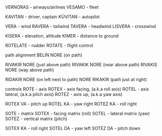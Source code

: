 VERNORAS - airways/airlines
VESAMO - fleet

KAVITAN - driver, captain
KÜVITAN - autopilot

VERA - wind
RAVERA - tailwind
TAVERA - headwind
LISVERA - crosswind

KISERA - elevation, altitude
KIMER - distance to ground

ROTELATE - rudder
ROTATE - flight control

path alignment
BELIN NORE (on path)

RIVAKIR NORE (just above path)
RIVAKIK NORE (near above path)
RIVAKIS NORE (way above path)

RIDAKIR NORE (on left next to path)
NORE RIKAKIR (path just at right)

controls
ROTE - axis
ROTEX - axis facing, (a.k.a roll axis)
ROTEL - axis lateral, (a.k.a pitch axis)
ROTEZ - axis up, (a.k.a yaw axis)

ROTEX VA - pitch up
ROTEL KA - yaw right
ROTEZ KA - roll right


SOTE - matrix
SOTEX - facing matrix (roll)
SOTEL - lateral matrix (yaw)
SOTEZ - vertical matrix (pitch)

SOTEX KA - roll right
SOTEL DA - yaw left
SOTEZ DA - pitch down
